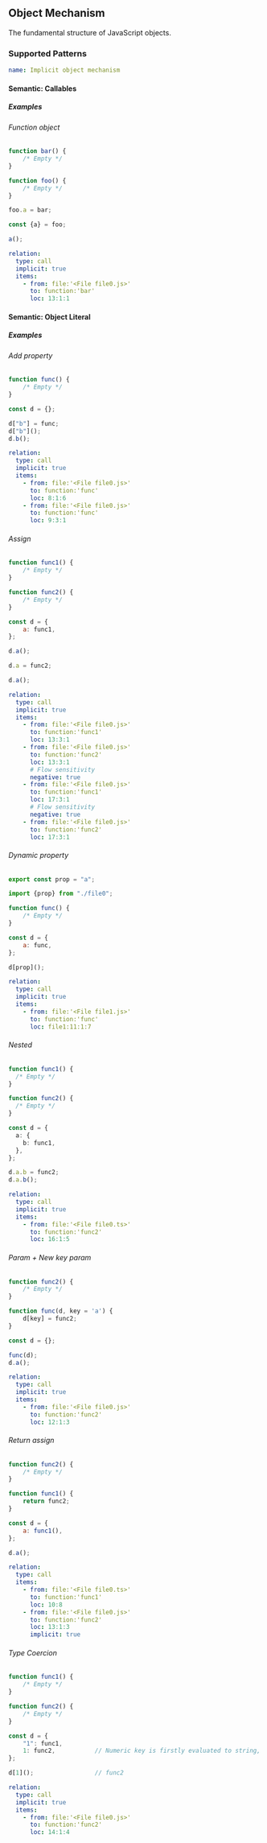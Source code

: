 ## Object Mechanism

The fundamental structure of JavaScript objects.

### Supported Patterns

```yaml
name: Implicit object mechanism
```

<!--pycg:dicts/update unsupported-->

#### Semantic: Callables

##### Examples

###### Function object

```js
function bar() {
    /* Empty */
}

function foo() {
    /* Empty */
}

foo.a = bar;

const {a} = foo;

a();
```

```yaml
relation:
  type: call
  implicit: true
  items:
    - from: file:'<File file0.js>'
      to: function:'bar'
      loc: 13:1:1
```

#### Semantic: Object Literal

##### Examples

###### Add property

<!--pycg:dicts/add_key-->

```js
function func() {
    /* Empty */
}

const d = {};

d["b"] = func;
d["b"]();
d.b();
```

```yaml
relation:
  type: call
  implicit: true
  items:
    - from: file:'<File file0.js>'
      to: function:'func'
      loc: 8:1:6
    - from: file:'<File file0.js>'
      to: function:'func'
      loc: 9:3:1
```

###### Assign

<!--pycg:dicts/assign-->
<!--pycg:dicts/call-->

```js
function func1() {
    /* Empty */
}

function func2() {
    /* Empty */
}

const d = {
    a: func1,
};

d.a();

d.a = func2;

d.a();
```

```yaml
relation:
  type: call
  implicit: true
  items:
    - from: file:'<File file0.js>'
      to: function:'func1'
      loc: 13:3:1
    - from: file:'<File file0.js>'
      to: function:'func2'
      loc: 13:3:1
      # Flow sensitivity
      negative: true
    - from: file:'<File file0.js>'
      to: function:'func1'
      loc: 17:3:1
      # Flow sensitivity
      negative: true
    - from: file:'<File file0.js>'
      to: function:'func2'
      loc: 17:3:1
```

###### Dynamic property

<!--pycg:dicts/ext_key-->

```js
export const prop = "a";  
```

```js
import {prop} from "./file0";

function func() {
    /* Empty */
}

const d = {
    a: func,
};

d[prop]();
```

```yaml
relation:
  type: call
  implicit: true
  items:
    - from: file:'<File file1.js>'
      to: function:'func'
      loc: file1:11:1:7
```

###### Nested

<!--pycg:dicts/nested-->

```ts
function func1() {
  /* Empty */
}

function func2() {
  /* Empty */
}

const d = {
  a: {
    b: func1,
  },
};

d.a.b = func2;
d.a.b();
```

```yaml
relation:
  type: call
  implicit: true
  items:
    - from: file:'<File file0.ts>'
      to: function:'func2'
      loc: 16:1:5
```

###### Param + New key param

<!--pycg:dicts/param-->
<!--pycg:dicts/new_key_param-->
<!--pycg:param_key-->

```js
function func2() {
    /* Empty */
}

function func(d, key = 'a') {
    d[key] = func2;
}

const d = {};

func(d);
d.a();
```

```yaml
relation:
  type: call
  implicit: true
  items:
    - from: file:'<File file0.js>'
      to: function:'func2'
      loc: 12:1:3
```

###### Return assign

<!--pycg:dicts/return_assign-->

```js
function func2() {
    /* Empty */
}

function func1() {
    return func2;
}

const d = {
    a: func1(),
};

d.a();
```

```yaml
relation:
  type: call
  items:
    - from: file:'<File file0.ts>'
      to: function:'func1'
      loc: 10:8
    - from: file:'<File file0.js>'
      to: function:'func2'
      loc: 13:1:3
      implicit: true         
```

###### Type Coercion

<!--pycg:dicts/type_coercion-->

```js
function func1() {
    /* Empty */
}

function func2() {
    /* Empty */
}

const d = {
    "1": func1,
    1: func2,           // Numeric key is firstly evaluated to string, thus override the previous line
};

d[1]();                 // func2
```

```yaml
relation:
  type: call
  implicit: true
  items:
    - from: file:'<File file0.js>'
      to: function:'func2'
      loc: 14:1:4
```
